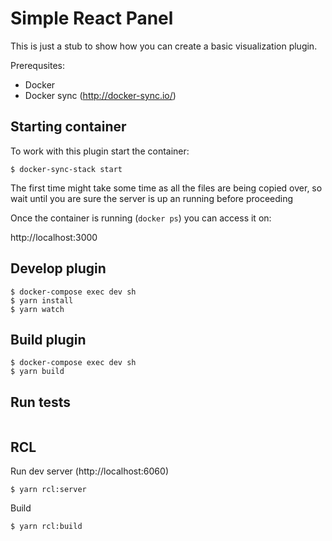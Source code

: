 # Simple React Panel

This is just a stub to show how you can create a basic visualization plugin.

Prerequsites:
* Docker
* Docker sync (http://docker-sync.io/)


## Starting container

To work with this plugin start the container:
```
$ docker-sync-stack start
```

The first time might take some time as all the files are being copied over, so wait until you are sure the server is up an running before proceeding

Once the container is running (`docker ps`) you can access it on:

http://localhost:3000

## Develop plugin

```
$ docker-compose exec dev sh
$ yarn install
$ yarn watch
```


## Build plugin

```
$ docker-compose exec dev sh
$ yarn build
```


## Run tests

```
```

## RCL

Run dev server (http://localhost:6060)
```
$ yarn rcl:server
```



Build
```
$ yarn rcl:build
```


